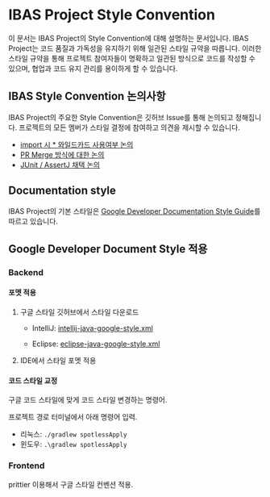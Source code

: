 
# IBAS Project Style Convention

이 문서는 IBAS Project의 Style Convention에 대해 설명하는 문서입니다. IBAS Project는 코드 품질과 가독성을 유지하기 위해 일관된 스타일 규약을 따릅니다. 이러한 스타일 규약을 통해 프로젝트 참여자들이 명확하고 일관된 방식으로 코드를 작성할 수 있으며, 협업과 코드 유지 관리를 용이하게 할 수 있습니다.

## IBAS Style Convention 논의사항

IBAS Project의 주요한 Style Convention은 깃허브 Issue를 통해 논의되고 정해집니다. 프로젝트의 모든 멤버가 스타일 결정에 참여하고 의견을 제시할 수 있습니다.

- [import 시 * 와일드카드 사용여부 논의](https://github.com/InhaBas/Inhabas.com-api/issues/187)
- [PR Merge 방식에 대한 논의](https://github.com/InhaBas/Inhabas.com-api/issues/188)
- [JUnit / AssertJ 채택 논의](https://github.com/InhaBas/Inhabas.com-api/issues/165)

## Documentation style

IBAS Project의 기본 스타일은 [Google Developer Documentation Style Guide](https://developers.google.com/style)를 따르고 있습니다.

## Google Developer Document Style 적용

### Backend

#### 포멧 적용

1. 구글 스타일 깃허브에서 스타일 다운로드

    - IntelliJ: [intellij-java-google-style.xml](https://github.com/google/styleguide/blob/gh-pages/intellij-java-google-style.xml)

    - Eclipse: [eclipse-java-google-style.xml](https://github.com/google/styleguide/blob/gh-pages/eclipse-java-google-style.xml)

2. IDE에서 스타일 포멧 적용

#### 코드 스타일 교정

구글 코드 스타일에 맞게 코드 스타일 변경하는 명령어.

프로젝트 경로 터미널에서 아래 명령어 입력.

- 리눅스: `./gradlew spotlessApply`
- 윈도우: `.\gradlew spotlessApply`

### Frontend

prittier 이용해서 구글 스타일 컨벤션 적용.
